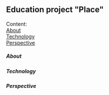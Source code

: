 ## Education project "Place"

Content:<br>
[About](#about)<br>
[Technology](#technology)<br>
[Perspective](#perspective)<br>

##### About
##### Technology
##### Perspective
